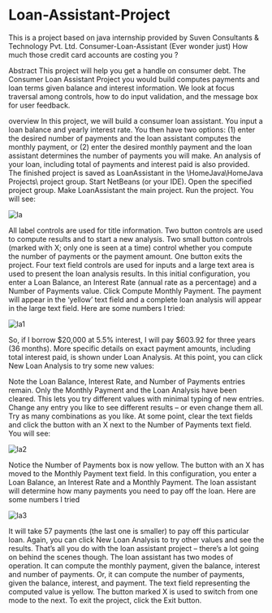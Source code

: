 # Loan-Assistant-Project
This is a project based on java internship provided by Suven Consultants &amp; Technology Pvt. Ltd.
Consumer-Loan-Assistant
(Ever wonder just) How much those credit card accounts are costing you ?

Abstract
This project will help you get a handle on consumer debt. The Consumer Loan Assistant Project you would build computes payments and loan terms given balance and interest information. We look at focus traversal among controls, how to do input validation, and the message box for user feedback.

overview
In this project, we will build a consumer loan assistant. You input a loan balance and yearly interest rate. You then have two options: (1) enter the desired number of payments and the loan assistant computes the monthly payment, or (2) enter the desired monthly payment and the loan assistant determines the number of payments you will make. An analysis of your loan, including total of payments and interest paid is also provided. The finished project is saved as LoanAssistant in the \HomeJava\HomeJava Projects\ project group. Start NetBeans (or your IDE). Open the specified project group. Make LoanAssistant the main project. Run the project. You will see:

![la](https://user-images.githubusercontent.com/86671877/124737796-f022b800-df35-11eb-983b-fb33bd17e157.png)

All label controls are used for title information. Two button controls are used to compute results and to start a new analysis. Two small button controls (marked with X; only one is seen at a time) control whether you compute the number of payments or the payment amount. One button exits the project. Four text field controls are used for inputs and a large text area is used to present the loan analysis results.
In this initial configuration, you enter a Loan Balance, an Interest Rate (annual rate as a percentage) and a Number of Payments value. Click Compute Monthly Payment. The payment will appear in the ‘yellow’ text field and a complete loan analysis will appear in the large text field. Here are some numbers I tried:

![la1](https://user-images.githubusercontent.com/86671877/124737849-fc0e7a00-df35-11eb-9bfb-4b65c7b2db7d.png)


So, if I borrow $20,000 at 5.5% interest, I will pay $603.92 for three years (36 months). More specific details on exact payment amounts, including total interest paid, is shown under Loan Analysis. At this point, you can click New Loan Analysis to try some new values:

Note the Loan Balance, Interest Rate, and Number of Payments entries remain. Only the Monthly Payment and the Loan Analysis have been cleared. This lets you try different values with minimal typing of new entries. Change any entry you like to see different results – or even change them all. Try as many combinations as you like. At some point, clear the text fields and click the button with an X next to the Number of Payments text field. You will see:

![la2](https://user-images.githubusercontent.com/86671877/124738597-b605e600-df36-11eb-91b2-26c78470a713.png)


Notice the Number of Payments box is now yellow. The button with an X has moved to the Monthly Payment text field. In this configuration, you enter a Loan Balance, an Interest Rate and a Monthly Payment. The loan assistant will determine how many payments you need to pay off the loan. Here are some numbers I tried

![la3](https://user-images.githubusercontent.com/86671877/124738676-ccac3d00-df36-11eb-9c32-17f6af6b1ece.png)


It will take 57 payments (the last one is smaller) to pay off this particular loan. Again, you can click New Loan Analysis to try other values and see the results. That’s all you do with the loan assistant project – there’s a lot going on behind the scenes though. The loan assistant has two modes of operation. It can compute the monthly payment, given the balance, interest and number of payments. Or, it can compute the number of payments, given the balance, interest, and payment. The text field representing the computed value is yellow. The button marked X is used to switch from one mode to the next. To exit the project, click the Exit button.
